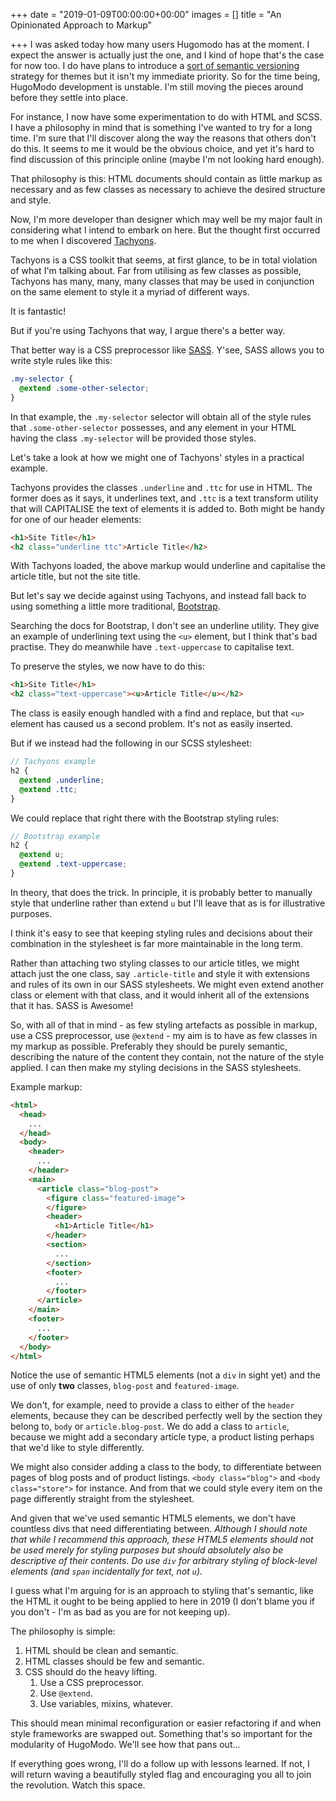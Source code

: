 +++
date = "2019-01-09T00:00:00+00:00"
images = []
title = "An Opinionated Approach to Markup"

+++
I was asked today how many users Hugomodo has at the moment. I expect the answer is actually just the one, and I kind of hope that's the case for now too. I do have plans to introduce a [sort of semantic versioning](https://github.com/hugomodo/hugomodo-best-motherfucking-website/issues/1 "Semantic Versioning, Sort Of Issue on GitHub") strategy for themes but it isn't my immediate priority. So for the time being, HugoModo development is unstable. I'm still moving the pieces around before they settle into place.

For instance, I now have some experimentation to do with HTML and SCSS. I have a philosophy in mind that is something I've wanted to try for a long time. I'm sure that I'll discover along the way the reasons that others don't do this. It seems to me it would be the obvious choice, and yet it's hard to find discussion of this principle online (maybe I'm not looking hard enough).

That philosophy is this: HTML documents should contain as little markup as necessary and as few classes as necessary to achieve the desired structure and style.

Now, I'm more developer than designer which may well be my major fault in considering what I intend to embark on here. But the thought first occurred to me when I discovered [Tachyons](https://tachyons.io/ "Tachyons CSS Framework").

Tachyons is a CSS toolkit that seems, at first glance, to be in total violation of what I'm talking about. Far from utilising as few classes as possible, Tachyons has many, many, many classes that may be used in conjunction on the same element to style it a myriad of different ways.

It is fantastic!

But if you're using Tachyons that way, I argue there's a better way.

That better way is a CSS preprocessor like [SASS](https://sass-lang.com/ "SASS CSS Preprocessor"). Y'see, SASS allows you to write style rules like this:

```scss
.my-selector {
  @extend .some-other-selector;
}
```

In that example, the `.my-selector` selector will obtain all of the style rules that `.some-other-selector` possesses, and any element in your HTML having the class `.my-selector` will be provided those styles.

Let's take a look at how we might one of Tachyons' styles in a practical example.

Tachyons provides the classes `.underline` and `.ttc` for use in HTML. The former does as it says, it underlines text, and `.ttc` is a text transform utility that will CAPITALISE the text of elements it is added to. Both might be handy for one of our header elements:

```html
<h1>Site Title</h1>
<h2 class="underline ttc">Article Title</h2>
```

With Tachyons loaded, the above markup would underline and capitalise the article title, but not the site title.

But let's say we decide against using Tachyons, and instead fall back to using something a little more traditional, [Bootstrap](https://getbootstrap.com/ "Bootstrap Styling Framework").

Searching the docs for Bootstrap, I don't see an underline utility. They give an example of underlining text using the `<u>` element, but I think that's bad practise. They do meanwhile have `.text-uppercase` to capitalise text.

To preserve the styles, we now have to do this:

```html
<h1>Site Title</h1>
<h2 class="text-uppercase"><u>Article Title</u></h2>
```

The class is easily enough handled with a find and replace, but that `<u>` element has caused us a second problem. It's not as easily inserted.

But if we instead had the following in our SCSS stylesheet:

```scss
// Tachyons example
h2 {
  @extend .underline;
  @extend .ttc;
}
```

We could replace that right there with the Bootstrap styling rules:

```scss
// Bootstrap example
h2 {
  @extend u;
  @extend .text-uppercase;
}
```

In theory, that does the trick. In principle, it is probably better to manually style that underline rather than extend `u` but I'll leave that as is for illustrative purposes.

I think it's easy to see that keeping styling rules and decisions about their combination in the stylesheet is far more maintainable in the long term.

Rather than attaching two styling classes to our article titles, we might attach just the one class, say `.article-title` and style it with extensions and rules of its own in our SASS stylesheets. We might even extend another class or element with that class, and it would inherit all of the extensions that it has. SASS is Awesome!

So, with all of that in mind - as few styling artefacts as possible in markup, use a CSS preprocessor, use `@extend` - my aim is to have as few classes in my markup as possible. Preferably they should be purely semantic, describing the nature of the content they contain, not the nature of the style applied. I can then make my styling decisions in the SASS stylesheets.

Example markup:

```html
<html>
  <head>
  	...
  </head>
  <body>
    <header>
      ...
    </header>
  	<main>
      <article class="blog-post">
        <figure class="featured-image">
        </figure>
        <header>
          <h1>Article Title</h1>
        </header>
        <section>
          ...
        </section>
        <footer>
          ...
        </footer>
      </article>
    </main>
    <footer>
      ...
    </footer>
  </body>
</html>
```

Notice the use of semantic HTML5 elements (not a `div` in sight yet) and the use of only **two** classes, `blog-post` and `featured-image`.

We don't, for example, need to provide a class to either of the `header` elements, because they can be described perfectly well by the section they belong to, `body` or `article.blog-post`. We do add a class to `article`, because we might add a secondary article type, a product listing perhaps that we'd like to style differently.

We might also consider adding a class to the body, to differentiate between pages of blog posts and of product listings. `<body class="blog">` and `<body class="store">` for instance. And from that we could style every item on the page differently straight from the stylesheet.

And given that we've used semantic HTML5 elements, we don't have countless divs that need differentiating between. _Although I should note that while I recommend this approach, these HTML5 elements should not be used merely for styling purposes but should absolutely also be descriptive of their contents. Do use `div` for arbitrary styling of block-level elements (and `span` incidentally for text, not `u`)._

I guess what I'm arguing for is an approach to styling that's semantic, like the HTML it ought to be being applied to here in 2019 (I don't blame you if you don't - I'm as bad as you are for not keeping up).

The philosophy is simple:

1. HTML should be clean and semantic.
2. HTML classes should be few and semantic.
3. CSS should do the heavy lifting.
   1. Use a CSS preprocessor.
   2. Use `@extend`.
   3. Use variables, mixins, whatever.

This should mean minimal reconfiguration or easier refactoring if and when style frameworks are swapped out. Something that's so important for the modularity of HugoModo. We'll see how that pans out...

If everything goes wrong, I'll do a follow up with lessons learned. If not, I will return waving a beautifully styled flag and encouraging you all to join the revolution. Watch this space.
